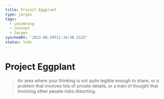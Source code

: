 ```yaml
---
title: Project Eggplant
type: jargon
tags:
  - LessWrong
  - Concept
  - Jargon
synchedAt: '2022-08-29T11:16:58.212Z'
status: todo
---
```


# Project Eggplant

> An area where your thinking is not quite legible enough to share, or a problem that involves lots of private details, or a train of thought that involving other people risks distorting.

 
